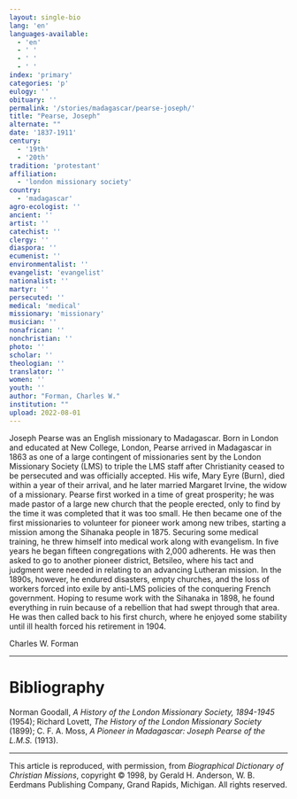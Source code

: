 ```yaml
---
layout: single-bio
lang: 'en'
languages-available:
  - 'en'
  - ' '
  - ' '
  - ' '
index: 'primary'
categories: 'p'
eulogy: ''
obituary: ''
permalink: '/stories/madagascar/pearse-joseph/'
title: "Pearse, Joseph"
alternate: ""
date: '1837-1911'
century:
  - '19th'
  - '20th'
tradition: 'protestant'
affiliation:
  - 'london missionary society'
country:
  - 'madagascar'
agro-ecologist: ''
ancient: ''
artist: ''
catechist: ''
clergy: ''
diaspora: ''
ecumenist: ''
environmentalist: ''
evangelist: 'evangelist'
nationalist: ''
martyr: ''
persecuted: ''
medical: 'medical'
missionary: 'missionary'
musician: ''
nonafrican: ''
nonchristian: ''
photo: ''
scholar: ''
theologian: ''
translator: ''
women: ''
youth: ''
author: "Forman, Charles W."
institution: ""
upload: 2022-08-01
---
```




Joseph Pearse was an English missionary to Madagascar. Born in London and educated at New College, London, Pearse arrived in Madagascar in 1863 as one of a large contingent of missionaries sent by the London Missionary Society (LMS) to triple the LMS staff after Christianity ceased to be persecuted and was officially accepted. His wife, Mary Eyre (Burn), died within a year of their arrival, and he later married Margaret Irvine, the widow of a missionary. Pearse first worked in a time of great prosperity; he was made pastor of a large new church that the people erected, only to find by the time it was completed that it was too small. He then became one of the first missionaries to volunteer for pioneer work among new tribes, starting a mission among the Sihanaka people in 1875. Securing some medical training, he threw himself into medical work along with evangelism. In five years he began fifteen congregations with 2,000 adherents. He was then asked to go to another pioneer district, Betsileo, where his tact and judgment were needed in relating to an advancing Lutheran mission. In the 1890s, however, he endured disasters, empty churches, and the loss of workers forced into exile by anti-LMS policies of the conquering French government. Hoping to resume work with the Sihanaka in 1898, he found everything in ruin because of a rebellion that had swept through that area. He was then called back to his first church, where he enjoyed some stability until ill health forced his retirement in 1904.

Charles W. Forman

---

# Bibliography

Norman Goodall, *A History of the London Missionary Society, 1894-1945* (1954); Richard Lovett, *The History of the London Missionary Society* (1899); C. F. A. Moss, *A Pioneer in Madagascar: Joseph Pearse of the L.M.S.* (1913).

---

This article is reproduced, with permission, from *Biographical Dictionary of Christian Missions*, copyright © 1998, by Gerald H. Anderson, W. B. Eerdmans Publishing Company, Grand Rapids, Michigan. All rights reserved.
